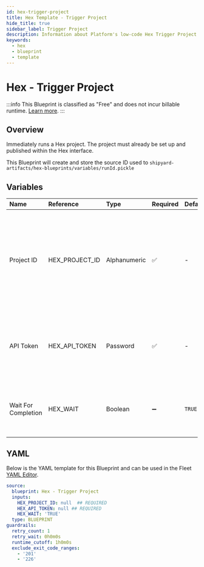 ```yaml
---
id: hex-trigger-project
title: Hex Template - Trigger Project
hide_title: true
sidebar_label: Trigger Project
description: Information about Platform's low-code Hex Trigger Project blueprint. Runs a Hex project through the Hex API
keywords:
  - hex
  - blueprint
  - template
---
```


# Hex - Trigger Project

:::info
This Blueprint is classified as "Free" and does not incur billable runtime. [Learn more](../../reference/blueprints/blueprint-library/blueprint-library-overview.md#free-blueprints).
:::

## Overview

Immediately runs a Hex project. The project must already be set up  and published within the Hex interface.

This Blueprint will create and store the source ID used to `shipyard-artifacts/hex-blueprints/variables/runId.pickle`


## Variables

| Name | Reference | Type | Required | Default | Options | Description             |
|:-----|:----------|:-----|:---------|:--------|:--------|:------------------------|
| Project ID | HEX_PROJECT_ID | Alphanumeric | :white_check_mark: | - | - | The Project Id can be acquired from the project URL itself or from within the project's variables section. See authorization page for more. |
| API Token | HEX_API_TOKEN | Password | :white_check_mark: | - | - | The API token is generated by Hex for a set amount of time. See authorization page for more |
| Wait For Completion | HEX_WAIT | Boolean | :heavy_minus_sign: | `TRUE` | - | Enable if you would like the vessel to wait for the final status of the project run |




## YAML

Below is the YAML template for this Blueprint and can be used in the
Fleet [YAML Editor](../../reference/fleets/yaml-editor.md).

```yaml
source:
  blueprint: Hex - Trigger Project
  inputs:
    HEX_PROJECT_ID: null  ## REQUIRED
    HEX_API_TOKEN: null ## REQUIRED
    HEX_WAIT: 'TRUE'
  type: BLUEPRINT
guardrails:
  retry_count: 1
  retry_wait: 0h0m0s
  runtime_cutoff: 1h0m0s
  exclude_exit_code_ranges:
    - '201'
    - '226'
 ```


